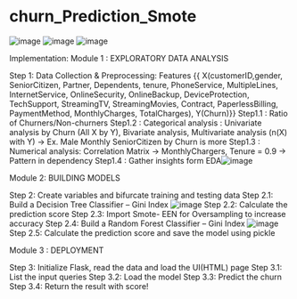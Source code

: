 # churn_Prediction_Smote
![image](https://user-images.githubusercontent.com/71244843/194754698-35bdadca-8052-4bb8-89ec-a14addca202f.png)
![image](https://user-images.githubusercontent.com/71244843/194754716-86885ca5-6215-410c-ba77-0af35b8e3313.png)
![image](https://user-images.githubusercontent.com/71244843/194754732-1b392715-f17e-4958-ba36-73c8a6f06f28.png)

Implementation:
Module 1 : EXPLORATORY DATA ANALYSIS

Step 1: Data Collection & Preprocessing:
Features {{ X(customerID,gender, SeniorCitizen, Partner, Dependents, tenure, PhoneService, MultipleLines, InternetService, OnlineSecurity, OnlineBackup, DeviceProtection, TechSupport, StreamingTV, StreamingMovies, Contract, PaperlessBilling, PaymentMethod, MonthlyCharges, TotalCharges), Y(Churn)}}
Step1.1 : Ratio of Churners/Non-churners
Step1.2 : Categorical analysis : Univariate analysis by Churn (All X by Y), Bivariate analysis, Multivariate analysis (n(X) with Y) -> Ex. Male Monthly SeniorCitizen by Churn is more
Step1.3 : Numerical analysis: Correlation Matrix -> MonthlyChargers, Tenure = 0.9 -> Pattern in dependency
Step1.4 : Gather insights form EDA![image](https://user-images.githubusercontent.com/71244843/194754778-03189881-ab6d-4517-8e91-7a92c7651b24.png)


Module 2:  BUILDING MODELS

Step 2: Create variables and bifurcate training and testing data
Step 2.1: Build a Decision Tree Classifier – Gini Index
![image](https://user-images.githubusercontent.com/71244843/194754827-d5bcbe75-ad83-4d29-8548-8b327ca18595.png)
Step 2.2: Calculate the prediction score
Step 2.3: Import Smote- EEN for Oversampling to increase accuracy
Step 2.4: Build a Random Forest Classifier – Gini Index
![image](https://user-images.githubusercontent.com/71244843/194754870-1603efa4-7866-46a2-aecf-6f11ea9f7768.png)
Step 2.5: Calculate the prediction score and save the model using pickle


Module 3 : DEPLOYMENT

Step 3: Initialize Flask, read the data and load the UI(HTML) page
Step 3.1: List the input queries
Step 3.2: Load the model
Step 3.3: Predict the churn
Step 3.4: Return the result with score!



